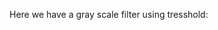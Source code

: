 Here we have a gray scale filter using tresshold:

<!-- Sketch file location, (pending organization) -->
<script src="tresshold.js"></script>
<!-- Necessary element to position p5 canvas -->
<div id="sketch-div"></div>